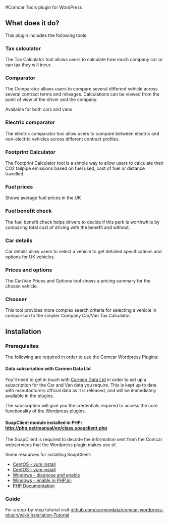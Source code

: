 #Comcar Tools plugin for WordPress 

## What does it do?

This plugin includes the following tools

### Tax calculator

The Tax Calculator tool allows users to calculate how much company car or van tax they will incur.

### Comparator

The Comparator allows users to compare several different vehicle across several contract terms and mileages. Calculations can be viewed from the point of view of the driver and the company.

Available for both cars and vans

### Electric comparator

The electric comparator tool allow users to compare between electric and non-electric vehicles across different contract profiles.

### Footprint Calculator

The Footprint Calculator tool is a simple way to allow users to calculate their CO2 tailpipe emissions based on fuel used, cost of fuel or distance travelled.

### Fuel prices

Shows average fuel prices in the UK

### Fuel benefit check

The fuel benefit check helps drivers to decide if this perk is worthwhile by comparing total cost of driving with the benefit and without.

### Car details

Car details allow users to select a vehicle to get detailed specifications and options for UK vehicles.

### Prices and options

The Car/Van Prices and Options tool shows a pricing summary for the chosen vehicle.

### Chooser

This tool provides more complex search criteria for selecting a vehicle in comparison to the simpler Company Car/Van Tax Calculator.

## Installation

### Prerequisites

The following are required in order to use the Comcar Wordpress Plugins:

#### Data subscription with Carmen Data Ltd

You'll need to get in touch with [Carmen Data Ltd](http://carmendata.co.uk) in order to set up a subscription for the Car and Van data you require. This is kept up to date with manufacturers official data as it is released, and will be immediately available in the plugins.

The subscription will give you the credentials required to access the core functionality of the Wordpress plugins.

#### SoapClient module installed in PHP: http://php.net/manual/en/class.soapclient.php

The SoapClient is required to decode the information sent from the Comcar webservices that the Wordpress plugin makes use of.

Some resources for installing SoapClient:

- [CentOS - yum install](http://stackoverflow.com/a/35939436/884842)
- [CentOS - yum install](http://serverfault.com/a/419039/65594)
- [Windows - diagnose and enable](http://stackoverflow.com/a/11391550/884842)
- [Windows - enable in PHP.ini](http://stackoverflow.com/a/22397686/884842)
- [PHP Documentation](http://php.net/manual/en/soap.installation.php)

### Guide
 
For a step-by-step tutorial visit [github.com/carmendata/comcar-wordpress-plugin/wiki/Installation-Tutorial](https://github.com/carmendata/comcar-wordpress-plugin/wiki/Installation-Tutorial) 
